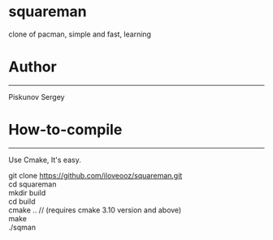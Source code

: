 # squareman
clone of pacman, simple and fast, learning

# Author
-----
Piskunov Sergey

# How-to-compile
--------------
Use Cmake, It's easy.

git clone https://github.com/iloveooz/squareman.git  
cd squareman  
mkdir build  
cd build  
cmake .. // (requires cmake 3.10 version and above)  
make  
./sqman  
